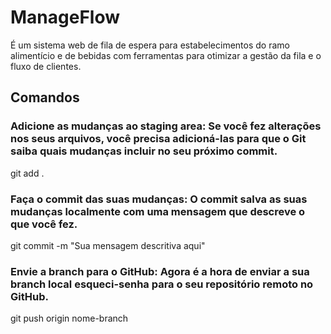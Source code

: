 # ManageFlow

É um sistema web de fila de espera para estabelecimentos do ramo alimentício e de bebidas com ferramentas para otimizar a gestão da fila e o fluxo de clientes.

## Comandos 

### Adicione as mudanças ao staging area: Se você fez alterações nos seus arquivos, você precisa adicioná-las para que o Git saiba quais mudanças incluir no seu próximo commit. 
git add .

### Faça o commit das suas mudanças: O commit salva as suas mudanças localmente com uma mensagem que descreve o que você fez.
git commit -m "Sua mensagem descritiva aqui"

### Envie a branch para o GitHub: Agora é a hora de enviar a sua branch local esqueci-senha para o seu repositório remoto no GitHub. 
git push origin nome-branch
